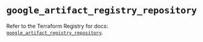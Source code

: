 # `google_artifact_registry_repository`

Refer to the Terraform Registry for docs: [`google_artifact_registry_repository`](https://registry.terraform.io/providers/hashicorp/google/6.39.0/docs/resources/artifact_registry_repository).

